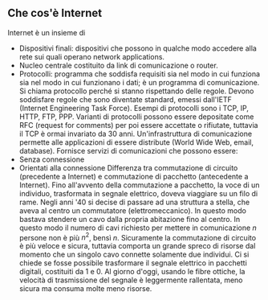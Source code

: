 ## Che cos'è Internet
Internet è un insieme di
- Dispositivi finali: dispositivi che possono in qualche modo accedere alla rete sui quali operano network applications.
- Nucleo centrale costituito da link di comunicazione o router.
- Protocolli: programma che soddisfa requisiti sia nel modo in cui funziona sia nel modo in cui funzionano i dati; è un programma di comunicazione. Si chiama protocollo perché si stanno rispettando delle regole. Devono soddisfare regole che sono diventate standard, emessi dall'IETF (Internet Engineering Task Force). Esempi di protocolli sono i TCP, IP, HTTP, FTP, PPP. Varianti di protocolli possono essere depositate come RFC (request for comments) per poi essere accettate o rifiutate, tuttavia il TCP è ormai invariato da 30 anni.
Un'infrastruttura di comunicazione permette alle applicazioni di essere distribute (World Wide Web, email, database).
Fornisce servizi di comunicazioni che possono essere:
- Senza connessione
- Orientati alla connessione
Differenza tra commutazione di circuito (precedente a Internet) e commutazione di pacchetto (antecedente a Internet).
Fino all'avvento della commutazione a pacchetto, la voce di un individuo, trasformata in segnale elettrico, doveva viaggiare su un filo di rame.
Negli anni '40 si decise di passare ad una struttura a stella, che aveva al centro un commutatore (elettromeccanico). In questo modo bastava stendere un cavo dalla propria abitazione fino al centro. In questo modo il numero di cavi richiesto per mettere in comunicazione $n$ persone non è più $n^2$, bensì $n$.
Sicuramente la commutazione di circuito è più veloce e sicura, tuttavia comporta un grande spreco di risorse dal momento che un singolo cavo connette solamente due individui.
Ci si chiede se fosse possibile trasformare il segnale elettrico in pacchetti digitali, costituiti da 1 e 0.
Al giorno d'oggi, usando le fibre ottiche, la velocità di trasmissione del segnale è leggermente rallentata, meno sicura ma consuma molte meno risorse.
 